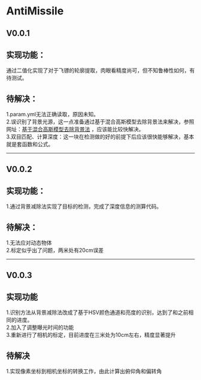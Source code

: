 # AntiMissile

V0.0.1
-
实现功能：
-
通过二值化实现了对于飞镖的轮廓提取，肉眼看精度尚可，但不知鲁棒性如何，有待测试。    

待解决：
-
1.param.yml无法正确读取，原因未知。  
2.误识别了背景光源，这一点准备通过基于混合高斯模型去除背景法来解决，参照网址：[基于混合高斯模型去除背景法](https://blog.csdn.net/weixinhum/article/details/69397787) ，应该能比较快解决。   
3.双目匹配、计算深度：这一块在检测做的好的前提下后应该很快能够解决，基本就是套函数和公式。   

***
V0.0.2
-
实现功能：
-
1.通过背景减除法实现了目标的检测，完成了深度信息的测算代码。

待解决：
-
1.无法应对动态物体   
2.标定似乎出了问题，两米处有20cm误差  

------
V0.0.3
-
实现功能
-
1.识别方法从背景减除法改成了基于HSV颜色通道和亮度的识别，达到了和之前相同的进度。  
2.加入了调整曝光时间的功能   
3.重新进行了相机的标定，目前进度在三米处为10cm左右，精度显著提升   

待解决
-
1.实现像素坐标到相机坐标的转换工作，由此计算出俯仰角和偏转角
